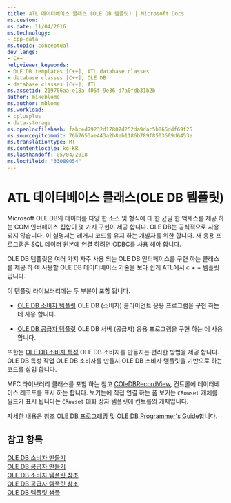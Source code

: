 ```yaml
---
title: ATL 데이터베이스 클래스 (OLE DB 템플릿) | Microsoft Docs
ms.custom: ''
ms.date: 11/04/2016
ms.technology:
- cpp-data
ms.topic: conceptual
dev_langs:
- C++
helpviewer_keywords:
- OLE DB templates [C++], ATL database classes
- database classes [C++], OLE DB
- database classes [C++], ATL
ms.assetid: 219766aa-e18a-405f-9e36-d7a0fdb31b2b
author: mikeblome
ms.author: mblome
ms.workload:
- cplusplus
- data-storage
ms.openlocfilehash: fabced79232d17807d252da9dac5b066ddf69f25
ms.sourcegitcommit: 76b7653ae443a2b8eb1186b789f8503609d6453e
ms.translationtype: MT
ms.contentlocale: ko-KR
ms.lasthandoff: 05/04/2018
ms.locfileid: "33089054"
---
```

# <a name="atl-database-classes-ole-db-templates"></a>ATL 데이터베이스 클래스(OLE DB 템플릿)
Microsoft OLE DB의 데이터를 다양 한 소스 및 형식에 대 한 균일 한 액세스를 제공 하는 COM 인터페이스 집합이 몇 가지 구현이 제공 합니다.  OLE DB는 공식적으로 사용 되지 않습니다. 이 설명서는 레거시 코드를 유지 하는 개발자를 위한 합니다. 새 응용 프로그램은 SQL 데이터 원본에 연결 하려면 ODBC를 사용 해야 합니다.
  
 OLE DB 템플릿은 여러 가지 자주 사용 되는 OLE DB 인터페이스를 구현 하는 클래스를 제공 하 여 사용할 OLE DB 데이터베이스 기술을 보다 쉽게 ATL에서 c + + 템플릿입니다.  
  
 이 템플릿 라이브러리에는 두 부분이 포함 됩니다.  
  
-   [OLE DB 소비자 템플릿](../data/oledb/ole-db-consumer-templates-cpp.md) OLE DB (소비자) 클라이언트 응용 프로그램을 구현 하는 데 사용 합니다.  
  
-   [OLE DB 공급자 템플릿](../data/oledb/ole-db-provider-templates-cpp.md) OLE DB 서버 (공급자) 응용 프로그램을 구현 하는 데 사용 합니다.  
  
 또한는 [OLE DB 소비자 특성](../windows/ole-db-consumer-attributes.md) OLE DB 소비자를 만들지는 편리한 방법을 제공 합니다. OLE DB 특성 작업 OLE DB 소비자를 만들지 OLE DB 소비자 템플릿을 기반으로 하는 코드를 삽입 합니다.  
  
 MFC 라이브러리 클래스를 포함 하는 참고 [COleDBRecordView](../mfc/reference/coledbrecordview-class.md), 컨트롤에 데이터베이스 레코드를 표시 하는 합니다. 보기는에 직접 연결 하는 폼 보기는 `CRowset` 개체를 필드가 표시 됩니다는 `CRowset` 대화 상자 템플릿에 컨트롤의 개체입니다.  
  
 자세한 내용은 참조 [OLE DB 프로그래밍](../data/oledb/ole-db-programming.md) 및 [OLE DB Programmer's Guide](http://go.microsoft.com/fwlink/p/?linkid=121548)합니다.  
  
## <a name="see-also"></a>참고 항목  
 [OLE DB 소비자 만들기](../data/oledb/creating-an-ole-db-consumer.md)   
 [OLE DB 공급자 만들기](../data/oledb/creating-an-ole-db-provider.md)   
 [OLE DB 소비자 템플릿 참조](../data/oledb/ole-db-consumer-templates-reference.md)   
 [OLE DB 공급자 템플릿 참조](../data/oledb/ole-db-provider-templates-reference.md)   
 [OLE DB 템플릿 샘플](http://msdn.microsoft.com/en-us/08958863-0b5f-41ad-ae99-fca7440c553c)